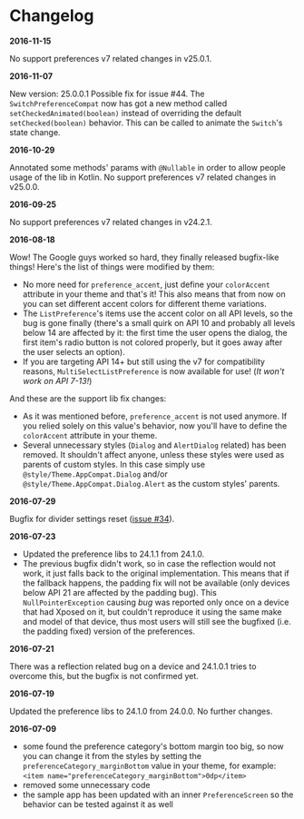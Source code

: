 # Changelog

**2016-11-15**

No support preferences v7 related changes in v25.0.1.

**2016-11-07**

New version: 25.0.0.1
Possible fix for issue #44. The `SwitchPreferenceCompat` now has got a new method called `setCheckedAnimated(boolean)` instead of overriding the default `setChecked(boolean)` behavior. This can be called to animate the `Switch`'s state change.

**2016-10-29**

Annotated some methods' params with `@Nullable` in order to allow people usage of the lib in Kotlin.
No support preferences v7 related changes in v25.0.0.

**2016-09-25**

No support preferences v7 related changes in v24.2.1.

**2016-08-18**

Wow! The Google guys worked so hard, they finally released bugfix-like things! Here's the list of things were modified by them:

- No more need for `preference_accent`, just define your `colorAccent` attribute in your theme and that's it! This also means that from now on you can set different accent colors for different theme variations.
- The `ListPreference`'s items use the accent color on all API levels, so the bug is gone finally (there's a small quirk on API 10 and probably all levels below 14 are affected by it: the first time the user opens the dialog, the first item's radio button is not colored properly, but it goes away after the user selects an option).
- If you are targeting API 14+ but still using the v7 for compatibility reasons, `MultiSelectListPreference` is now available for use! (*It won't work on API 7-13!*)

And these are the support lib fix changes:
- As it was mentioned before, `preference_accent` is not used anymore. If you relied solely on this value's behavior, now you'll have to define the `colorAccent` attribute in your theme.
- Several unnecessary styles (`Dialog` and `AlertDialog` related) has been removed. It shouldn't affect anyone, unless these styles were used as parents of custom styles. In this case simply use `@style/Theme.AppCompat.Dialog` and/or `@style/Theme.AppCompat.Dialog.Alert` as the custom styles' parents.

**2016-07-29**

Bugfix for divider settings reset ([issue #34](https://github.com/Gericop/Android-Support-Preference-V7-Fix/issues/34)).

**2016-07-23**

- Updated the preference libs to 24.1.1 from 24.1.0.
- The previous bugfix didn't work, so in case the reflection would not work, it just falls back to the original implementation. This means that if the fallback happens, the padding fix will not be available (only devices below API 21 are affected by the padding bug). This `NullPointerException` causing *bug* was reported only once on a device that had Xposed on it, but couldn't reproduce it using the same make and model of that device, thus most users will still see the bugfixed (i.e. the padding fixed) version of the preferences.

**2016-07-21**

There was a reflection related bug on a device and 24.1.0.1 tries to overcome this, but the bugfix is not confirmed yet.

**2016-07-19**

Updated the preference libs to 24.1.0 from 24.0.0. No further changes.

**2016-07-09**

- some found the preference category's bottom margin too big, so now you can change it from the styles by setting the `preferenceCategory_marginBottom` value in your theme, for example: `<item name="preferenceCategory_marginBottom">0dp</item>`
- removed some unnecessary code
- the sample app has been updated with an inner `PreferenceScreen` so the behavior can be tested against it as well